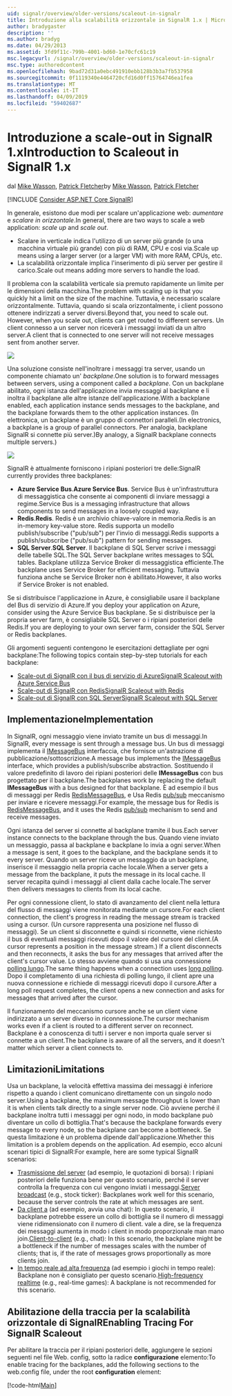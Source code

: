 ```yaml
---
uid: signalr/overview/older-versions/scaleout-in-signalr
title: Introduzione alla scalabilità orizzontale in SignalR 1.x | Microsoft Docs
author: bradygaster
description: ''
ms.author: bradyg
ms.date: 04/29/2013
ms.assetid: 3fd9f11c-799b-4001-bd60-1e70cfc61c19
msc.legacyurl: /signalr/overview/older-versions/scaleout-in-signalr
msc.type: authoredcontent
ms.openlocfilehash: 9bad72d31a0ebc491910ebb128b3b3a7fb537958
ms.sourcegitcommit: 0f1119340e4464720cfd16d0ff15764746ea1fea
ms.translationtype: MT
ms.contentlocale: it-IT
ms.lasthandoff: 04/09/2019
ms.locfileid: "59402687"
---
```

# <a name="introduction-to-scaleout-in-signalr-1x"></a><span data-ttu-id="77652-102">Introduzione a scale-out in SignalR 1.x</span><span class="sxs-lookup"><span data-stu-id="77652-102">Introduction to Scaleout in SignalR 1.x</span></span>

<span data-ttu-id="77652-103">dal [Mike Wasson](https://github.com/MikeWasson), [Patrick Fletcher](https://github.com/pfletcher)</span><span class="sxs-lookup"><span data-stu-id="77652-103">by [Mike Wasson](https://github.com/MikeWasson), [Patrick Fletcher](https://github.com/pfletcher)</span></span>

[!INCLUDE [Consider ASP.NET Core SignalR](~/includes/signalr/signalr-version-disambiguation.md)]

<span data-ttu-id="77652-104">In generale, esistono due modi per scalare un'applicazione web: *aumentare* e *scalare in orizzontale*.</span><span class="sxs-lookup"><span data-stu-id="77652-104">In general, there are two ways to scale a web application: *scale up* and *scale out*.</span></span>

- <span data-ttu-id="77652-105">Scalare in verticale indica l'utilizzo di un server più grande (o una macchina virtuale più grande) con più di RAM, CPU e così via.</span><span class="sxs-lookup"><span data-stu-id="77652-105">Scale up means using a larger server (or a larger VM) with more RAM, CPUs, etc.</span></span>
- <span data-ttu-id="77652-106">La scalabilità orizzontale implica l'inserimento di più server per gestire il carico.</span><span class="sxs-lookup"><span data-stu-id="77652-106">Scale out means adding more servers to handle the load.</span></span>

<span data-ttu-id="77652-107">Il problema con la scalabilità verticale sia premuto rapidamente un limite per le dimensioni della macchina.</span><span class="sxs-lookup"><span data-stu-id="77652-107">The problem with scaling up is that you quickly hit a limit on the size of the machine.</span></span> <span data-ttu-id="77652-108">Tuttavia, è necessario scalare orizzontalmente. Tuttavia, quando si scala orizzontalmente, i client possono ottenere indirizzati a server diversi.</span><span class="sxs-lookup"><span data-stu-id="77652-108">Beyond that, you need to scale out. However, when you scale out, clients can get routed to different servers.</span></span> <span data-ttu-id="77652-109">Un client connesso a un server non riceverà i messaggi inviati da un altro server.</span><span class="sxs-lookup"><span data-stu-id="77652-109">A client that is connected to one server will not receive messages sent from another server.</span></span>

![](scaleout-in-signalr/_static/image1.png)

<span data-ttu-id="77652-110">Una soluzione consiste nell'inoltrare i messaggi tra server, usando un componente chiamato un' *backplane*.</span><span class="sxs-lookup"><span data-stu-id="77652-110">One solution is to forward messages between servers, using a component called a *backplane*.</span></span> <span data-ttu-id="77652-111">Con un backplane abilitato, ogni istanza dell'applicazione invia messaggi al backplane e li inoltra il backplane alle altre istanze dell'applicazione.</span><span class="sxs-lookup"><span data-stu-id="77652-111">With a backplane enabled, each application instance sends messages to the backplane, and the backplane forwards them to the other application instances.</span></span> <span data-ttu-id="77652-112">(In elettronica, un backplane è un gruppo di connettori paralleli.</span><span class="sxs-lookup"><span data-stu-id="77652-112">(In electronics, a backplane is a group of parallel connectors.</span></span> <span data-ttu-id="77652-113">Per analogia, backplane SignalR si connette più server.)</span><span class="sxs-lookup"><span data-stu-id="77652-113">By analogy, a SignalR backplane connects multiple servers.)</span></span>

![](scaleout-in-signalr/_static/image2.png)

<span data-ttu-id="77652-114">SignalR è attualmente forniscono i ripiani posteriori tre delle:</span><span class="sxs-lookup"><span data-stu-id="77652-114">SignalR currently provides three backplanes:</span></span>

- <span data-ttu-id="77652-115">**Azure Service Bus**.</span><span class="sxs-lookup"><span data-stu-id="77652-115">**Azure Service Bus**.</span></span> <span data-ttu-id="77652-116">Service Bus è un'infrastruttura di messaggistica che consente ai componenti di inviare messaggi a regime.</span><span class="sxs-lookup"><span data-stu-id="77652-116">Service Bus is a messaging infrastructure that allows components to send messages in a loosely coupled way.</span></span>
- <span data-ttu-id="77652-117">**Redis**.</span><span class="sxs-lookup"><span data-stu-id="77652-117">**Redis**.</span></span> <span data-ttu-id="77652-118">Redis è un archivio chiave-valore in memoria.</span><span class="sxs-lookup"><span data-stu-id="77652-118">Redis is an in-memory key-value store.</span></span> <span data-ttu-id="77652-119">Redis supporta un modello publish/subscribe ("pub/sub") per l'invio di messaggi.</span><span class="sxs-lookup"><span data-stu-id="77652-119">Redis supports a publish/subscribe ("pub/sub") pattern for sending messages.</span></span>
- <span data-ttu-id="77652-120">**SQL Server**.</span><span class="sxs-lookup"><span data-stu-id="77652-120">**SQL Server**.</span></span> <span data-ttu-id="77652-121">Il backplane di SQL Server scrive i messaggi delle tabelle SQL.</span><span class="sxs-lookup"><span data-stu-id="77652-121">The SQL Server backplane writes messages to SQL tables.</span></span> <span data-ttu-id="77652-122">Backplane utilizza Service Broker di messaggistica efficiente.</span><span class="sxs-lookup"><span data-stu-id="77652-122">The backplane uses Service Broker for efficient messaging.</span></span> <span data-ttu-id="77652-123">Tuttavia funziona anche se Service Broker non è abilitato.</span><span class="sxs-lookup"><span data-stu-id="77652-123">However, it also works if Service Broker is not enabled.</span></span>

<span data-ttu-id="77652-124">Se si distribuisce l'applicazione in Azure, è consigliabile usare il backplane del Bus di servizio di Azure.</span><span class="sxs-lookup"><span data-stu-id="77652-124">If you deploy your application on Azure, consider using the Azure Service Bus backplane.</span></span> <span data-ttu-id="77652-125">Se si distribuisce per la propria server farm, è consigliabile SQL Server o i ripiani posteriori delle Redis.</span><span class="sxs-lookup"><span data-stu-id="77652-125">If you are deploying to your own server farm, consider the SQL Server or Redis backplanes.</span></span>

<span data-ttu-id="77652-126">Gli argomenti seguenti contengono le esercitazioni dettagliate per ogni backplane:</span><span class="sxs-lookup"><span data-stu-id="77652-126">The following topics contain step-by-step tutorials for each backplane:</span></span>

- [<span data-ttu-id="77652-127">Scale-out di SignalR con il bus di servizio di Azure</span><span class="sxs-lookup"><span data-stu-id="77652-127">SignalR Scaleout with Azure Service Bus</span></span>](scaleout-with-windows-azure-service-bus.md)
- [<span data-ttu-id="77652-128">Scale-out di SignalR con Redis</span><span class="sxs-lookup"><span data-stu-id="77652-128">SignalR Scaleout with Redis</span></span>](scaleout-with-redis.md)
- [<span data-ttu-id="77652-129">Scale-out di SignalR con SQL Server</span><span class="sxs-lookup"><span data-stu-id="77652-129">SignalR Scaleout with SQL Server</span></span>](scaleout-with-sql-server.md)

## <a name="implementation"></a><span data-ttu-id="77652-130">Implementazione</span><span class="sxs-lookup"><span data-stu-id="77652-130">Implementation</span></span>

<span data-ttu-id="77652-131">In SignalR, ogni messaggio viene inviato tramite un bus di messaggi.</span><span class="sxs-lookup"><span data-stu-id="77652-131">In SignalR, every message is sent through a message bus.</span></span> <span data-ttu-id="77652-132">Un bus di messaggi implementa il [IMessageBus](https://msdn.microsoft.com/library/microsoft.aspnet.signalr.messaging.imessagebus(v=vs.100).aspx) interfaccia, che fornisce un'astrazione di pubblicazione/sottoscrizione.</span><span class="sxs-lookup"><span data-stu-id="77652-132">A message bus implements the [IMessageBus](https://msdn.microsoft.com/library/microsoft.aspnet.signalr.messaging.imessagebus(v=vs.100).aspx) interface, which provides a publish/subscribe abstraction.</span></span> <span data-ttu-id="77652-133">Sostituendo il valore predefinito di lavoro dei ripiani posteriori delle **IMessageBus** con bus progettato per il backplane.</span><span class="sxs-lookup"><span data-stu-id="77652-133">The backplanes work by replacing the default **IMessageBus** with a bus designed for that backplane.</span></span> <span data-ttu-id="77652-134">È ad esempio il bus di messaggi per Redis [RedisMessageBus](https://msdn.microsoft.com/library/microsoft.aspnet.signalr.redis.redismessagebus(v=vs.100).aspx), e Usa Redis [pub/sub](http://redis.io/topics/pubsub) meccanismo per inviare e ricevere messaggi.</span><span class="sxs-lookup"><span data-stu-id="77652-134">For example, the message bus for Redis is [RedisMessageBus](https://msdn.microsoft.com/library/microsoft.aspnet.signalr.redis.redismessagebus(v=vs.100).aspx), and it uses the Redis [pub/sub](http://redis.io/topics/pubsub) mechanism to send and receive messages.</span></span>

<span data-ttu-id="77652-135">Ogni istanza del server si connette al backplane tramite il bus.</span><span class="sxs-lookup"><span data-stu-id="77652-135">Each server instance connects to the backplane through the bus.</span></span> <span data-ttu-id="77652-136">Quando viene inviato un messaggio, passa al backplane e backplane lo invia a ogni server.</span><span class="sxs-lookup"><span data-stu-id="77652-136">When a message is sent, it goes to the backplane, and the backplane sends it to every server.</span></span> <span data-ttu-id="77652-137">Quando un server riceve un messaggio da un backplane, inserisce il messaggio nella propria cache locale.</span><span class="sxs-lookup"><span data-stu-id="77652-137">When a server gets a message from the backplane, it puts the message in its local cache.</span></span> <span data-ttu-id="77652-138">Il server recapita quindi i messaggi al client dalla cache locale.</span><span class="sxs-lookup"><span data-stu-id="77652-138">The server then delivers messages to clients from its local cache.</span></span>

<span data-ttu-id="77652-139">Per ogni connessione client, lo stato di avanzamento del client nella lettura del flusso di messaggi viene monitorata mediante un cursore.</span><span class="sxs-lookup"><span data-stu-id="77652-139">For each client connection, the client's progress in reading the message stream is tracked using a cursor.</span></span> <span data-ttu-id="77652-140">(Un cursore rappresenta una posizione nel flusso di messaggi). Se un client si disconnette e quindi si riconnette, viene richiesto il bus di eventuali messaggi ricevuti dopo il valore del cursore del client.</span><span class="sxs-lookup"><span data-stu-id="77652-140">(A cursor represents a position in the message stream.) If a client disconnects and then reconnects, it asks the bus for any messages that arrived after the client's cursor value.</span></span> <span data-ttu-id="77652-141">Lo stesso avviene quando si usa una connessione [polling lungo](../getting-started/introduction-to-signalr.md#transports).</span><span class="sxs-lookup"><span data-stu-id="77652-141">The same thing happens when a connection uses [long polling](../getting-started/introduction-to-signalr.md#transports).</span></span> <span data-ttu-id="77652-142">Dopo il completamento di una richiesta di polling lungo, il client apre una nuova connessione e richiede di messaggi ricevuti dopo il cursore.</span><span class="sxs-lookup"><span data-stu-id="77652-142">After a long poll request completes, the client opens a new connection and asks for messages that arrived after the cursor.</span></span>

<span data-ttu-id="77652-143">Il funzionamento del meccanismo cursore anche se un client viene indirizzato a un server diverso in riconnessione.</span><span class="sxs-lookup"><span data-stu-id="77652-143">The cursor mechanism works even if a client is routed to a different server on reconnect.</span></span> <span data-ttu-id="77652-144">Backplane è a conoscenza di tutti i server e non importa quale server si connette a un client.</span><span class="sxs-lookup"><span data-stu-id="77652-144">The backplane is aware of all the servers, and it doesn't matter which server a client connects to.</span></span>

## <a name="limitations"></a><span data-ttu-id="77652-145">Limitazioni</span><span class="sxs-lookup"><span data-stu-id="77652-145">Limitations</span></span>

<span data-ttu-id="77652-146">Usa un backplane, la velocità effettiva massima dei messaggi è inferiore rispetto a quando i client comunicano direttamente con un singolo nodo server.</span><span class="sxs-lookup"><span data-stu-id="77652-146">Using a backplane, the maximum message throughput is lower than it is when clients talk directly to a single server node.</span></span> <span data-ttu-id="77652-147">Ciò avviene perché il backplane inoltra tutti i messaggi per ogni nodo, in modo backplane può diventare un collo di bottiglia.</span><span class="sxs-lookup"><span data-stu-id="77652-147">That's because the backplane forwards every message to every node, so the backplane can become a bottleneck.</span></span> <span data-ttu-id="77652-148">Se questa limitazione è un problema dipende dall'applicazione.</span><span class="sxs-lookup"><span data-stu-id="77652-148">Whether this limitation is a problem depends on the application.</span></span> <span data-ttu-id="77652-149">Ad esempio, ecco alcuni scenari tipici di SignalR:</span><span class="sxs-lookup"><span data-stu-id="77652-149">For example, here are some typical SignalR scenarios:</span></span>

- <span data-ttu-id="77652-150">[Trasmissione del server](tutorial-server-broadcast-with-aspnet-signalr.md) (ad esempio, le quotazioni di borsa): I ripiani posteriori delle funziona bene per questo scenario, perché il server controlla la frequenza con cui vengono inviati i messaggi.</span><span class="sxs-lookup"><span data-stu-id="77652-150">[Server broadcast](tutorial-server-broadcast-with-aspnet-signalr.md) (e.g., stock ticker): Backplanes work well for this scenario, because the server controls the rate at which messages are sent.</span></span>
- <span data-ttu-id="77652-151">[Da client a](tutorial-getting-started-with-signalr.md) (ad esempio, avvia una chat): In questo scenario, il backplane potrebbe essere un collo di bottiglia se il numero di messaggi viene ridimensionato con il numero di client. vale a dire, se la frequenza dei messaggi aumenta in modo i client in modo proporzionale man mano join.</span><span class="sxs-lookup"><span data-stu-id="77652-151">[Client-to-client](tutorial-getting-started-with-signalr.md) (e.g., chat): In this scenario, the backplane might be a bottleneck if the number of messages scales with the number of clients; that is, if the rate of messages grows proportionally as more clients join.</span></span>
- <span data-ttu-id="77652-152">[In tempo reale ad alta frequenza](tutorial-high-frequency-realtime-with-signalr.md) (ad esempio i giochi in tempo reale): Backplane non è consigliato per questo scenario.</span><span class="sxs-lookup"><span data-stu-id="77652-152">[High-frequency realtime](tutorial-high-frequency-realtime-with-signalr.md) (e.g., real-time games): A backplane is not recommended for this scenario.</span></span>

## <a name="enabling-tracing-for-signalr-scaleout"></a><span data-ttu-id="77652-153">Abilitazione della traccia per la scalabilità orizzontale di SignalR</span><span class="sxs-lookup"><span data-stu-id="77652-153">Enabling Tracing For SignalR Scaleout</span></span>

<span data-ttu-id="77652-154">Per abilitare la traccia per il ripiani posteriori delle, aggiungere le sezioni seguenti nel file Web. config, sotto la radice **configurazione** elemento:</span><span class="sxs-lookup"><span data-stu-id="77652-154">To enable tracing for the backplanes, add the following sections to the web.config file, under the root **configuration** element:</span></span>

[!code-html[Main](scaleout-in-signalr/samples/sample1.html)]
